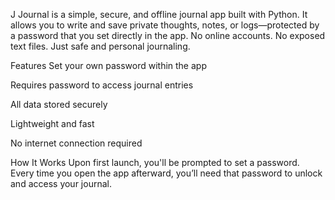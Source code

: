 J Journal is a simple, secure, and offline journal app built with Python. It allows you to write and save private thoughts, notes, or logs—protected by a password that you set directly in the app. No online accounts. No exposed text files. Just safe and personal journaling.

Features
Set your own password within the app

Requires password to access journal entries

All data stored securely

Lightweight and fast

No internet connection required

How It Works
Upon first launch, you'll be prompted to set a password. Every time you open the app afterward, you’ll need that password to unlock and access your journal.
